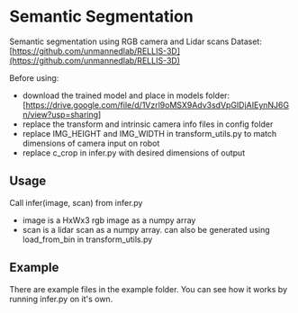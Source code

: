 # Semantic Segmentation
Semantic segmentation using RGB camera and Lidar scans
Dataset: [https://github.com/unmannedlab/RELLIS-3D](https://github.com/unmannedlab/RELLIS-3D)

Before using:
* download the trained model and place in models folder: [https://drive.google.com/file/d/1Vzrl9oMSX9Adv3sdVpGIDjAIEynNJ6Gn/view?usp=sharing]
* replace the transform and intrinsic camera info files in config folder
* replace IMG_HEIGHT and IMG_WIDTH in transform_utils.py to match dimensions of camera input on robot
* replace c_crop in infer.py with desired dimensions of output

## Usage
Call infer(image, scan) from infer.py
* image is a HxWx3 rgb image as a numpy array
* scan is a lidar scan as a numpy array. can also be generated using load_from_bin in transform_utils.py

## Example
There are example files in the example folder. You can see how it works by running infer.py on it's own.
